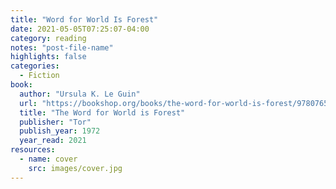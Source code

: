 ```yaml
---
title: "Word for World Is Forest"
date: 2021-05-05T07:25:07-04:00
category: reading
notes: "post-file-name"
highlights: false
categories:
  - Fiction
book:
  author: "Ursula K. Le Guin"
  url: "https://bookshop.org/books/the-word-for-world-is-forest/9780765324641"
  title: "The Word for World is Forest"
  publisher: "Tor"
  publish_year: 1972
  year_read: 2021
resources:
  - name: cover
    src: images/cover.jpg
---
```


